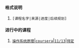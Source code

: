 #### 格式说明

1. `[课程名字|来源|进度|后续规划]`


#### 进行中的课程

1. [`操作系统原理`|`coursera`|`11/13`|`待定`](https://github.com/zhiyu-he/course/blob/master/coursera/os_pku/REAME.md)